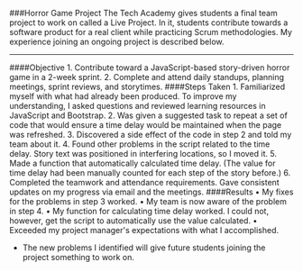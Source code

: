 ###Horror Game Project
The Tech Academy gives students a final team project to work on called a Live Project. In it, students contribute towards a software product for a real client while practicing Scrum methodologies. My experience joining an ongoing project is described below.
___
####Objective
	1. Contribute toward a JavaScript-based story-driven horror game in a 2-week sprint.
	2. Complete and attend daily standups, planning meetings, sprint reviews, and storytimes.
####Steps Taken
	1. Familiarized myself with what had already been produced. To improve my understanding, I asked questions and reviewed learning resources in JavaScript and Bootstrap.
	2. Was given a suggested task to repeat a set of code that would ensure a time delay would be maintained when the page was refreshed.
	3. Discovered a side effect of the code in step 2 and told my team about it.
	4. Found other problems in the script related to the time delay. Story text was positioned in interfering locations, so I moved it.
	5. Made a function that automatically calculated time delay. (The value for time delay had been manually counted for each step of the story before.)
	6. Completed the teamwork and attendance requirements. Gave consistent updates on my progress via email and the meetings. 
####Results
	• My fixes for the problems in step 3 worked.
	• My team is now aware of the problem in step 4.
	• My function for calculating time delay worked. I could not, however, get the script to automatically use the value calculated.
	• Exceeded my project manager's expectations with what I accomplished. 
* The new problems I identified will give future students joining the project something to work on.
